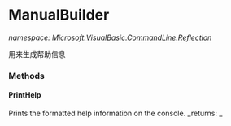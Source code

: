 ﻿
# ManualBuilder
_namespace: [Microsoft.VisualBasic.CommandLine.Reflection](N-Microsoft.VisualBasic.CommandLine.Reflection.md)_

用来生成帮助信息

### Methods

#### PrintHelp
Prints the formatted help information on the console.
_returns: _



